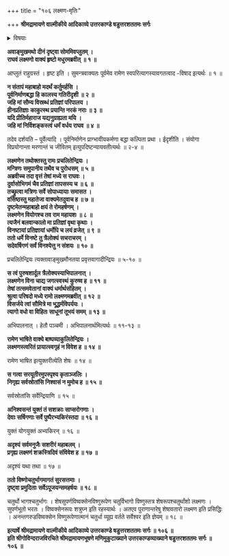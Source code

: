 +++
title = "१०६ लक्ष्मण-मृतिः"

+++
**श्रीमद्रामायणे वाल्मीकीये आदिकाव्ये उत्तरकाण्डे षडुत्तरशततमः सर्गः**


<details><summary>विषयाः</summary>

सौमित्रिणा रामं प्रति  
स्व-हननेन स्व-प्रतिज्ञा-पालन-करण-निवेदने  
तेन तं प्रति त्यागस्य वध-प्रतिनिधित्व-कथनेन  
तत्-त्यागः ॥ १ ॥  
सौमित्रिणा स्व-गृहाप्रवेशेनैव  
सरयू-नद्याम् अवगाहनेन स्वर्ग-गमनम् ॥ २ ॥
</details>


**अवाङ्मुखमथो दीनं दृष्ट्वा सोममिवप्लुतम् ।  
राघवं लक्ष्मणो वाक्यं हृष्टो मधुरमब्रवीत् ॥ १ ॥**

आप्लुतं राहुग्रस्तं । हृष्ट इति । सुमन्त्रवाक्यतः पूर्वमेव रामेण स्वपरित्यागस्यावगतत्वाद -विषाद इत्यर्थः ॥ १ ॥

**न संतापं महाबाहो मदर्थं कर्तुमर्हसि ।  
पूर्वनिर्माणबद्धा हि कालस्य गतिरीदृशी ॥ २ ॥  
जहि मां सौम्य विस्रब्धं प्रतिज्ञां परिपालय ।  
हीनप्रतिज्ञाः काकुत्स्थ प्रयान्ति नरकं नराः ॥ ३ ॥  
यदि प्रीतिर्महाराज यद्यनुग्राह्यता मयि ।  
जहि मां निर्विशङ्कस्त्वं धर्मं वर्धय राघव ॥ ४ ॥**

तदेव दर्शयति – पूर्वेत्यादि । पूर्वनिर्माणेन प्राग्भावीयकर्मणा बद्धा कल्पिता प्रथा । ईदृशीति । संयोगा विप्रयोगान्ता मरणान्तं च जीवितम् इत्युपदिष्टन्यायवतीत्यर्थः ॥ २-४ ॥

**लक्ष्मणेन तथोक्तस्तु रामः प्रचलितेन्द्रियः ।  
मन्त्रिणः समुपानीय तथैव च पुरोधसम् ॥ ५ ॥  
अब्रवीच्च तदा वृत्तं तेषां मध्ये स राघवः ।  
दुर्वासोभिगमं चैव प्रतिज्ञां तापसस्य च ॥ ६ ॥  
तच्छ्रुत्वा मत्रिणः सर्वे सोपाध्यायाः समासत ।  
वसिष्ठस्तु महातेजा वाक्यमेतदुवाच ह ॥ ७ ॥  
दृष्टमेतन्महाबाहो क्षयं ते रोमहर्षणम् ।  
लक्ष्मणेन वियोगश्च तव राम महायशः ॥ ८ ॥  
त्यजैनं बलवान्कालो मा प्रतिज्ञां वृथा कृथाः ।  
विनष्टायां प्रतिज्ञायां धर्मोपि च लयं व्रजेत् ॥ ९ ॥  
ततो धर्मे विनष्टे तु त्रैलोक्यं सचराचरम् ।  
सदेवर्षिगणं सर्वं विनश्येत्तु न संशयः ॥ १० ॥**

प्रचलितेन्द्रियः त्यक्तावाङ्मुखमौनतया प्रवृत्तवागादीन्द्रियः ॥ ५-१० ॥

**स त्वं पुरुषशार्दूल त्रैलोक्यस्याभिपालनात् ।  
लक्ष्मणेन विना चाद्य जगत्स्वस्थं कुरुष्व ह ॥ ११ ॥  
तेषां तत्समवेतानां वाक्यं धर्मार्थसंहितम् ।  
श्रुत्वा परिषदो मध्ये रामो लक्ष्मणमब्रवीत् ॥ १२ ॥  
विसर्जये त्वां सौमित्रे मा भूद्धर्मविपर्ययः ।  
त्यागो वधो वा विहितः साधूनां तूभयं समम् ॥ १३ ॥**

अभिपालनात् । हेतौ पञ्चमी । अभिपालनार्थमित्यर्थः ॥ ११-१३ ॥

**रामेण भाषिते वाक्ये बाष्पव्याकुलितेन्द्रियः ।  
लक्ष्मणस्त्वरितं प्रायात्स्वगृहं न विवेश ह ॥ १४ ॥**

रामेण भाषित इत्युक्तरीत्येति शेषः ॥ १४ ॥

**स गत्वा सरयूतीरमुपस्पृश्य कृताञ्जलिः ।  
निगृह्य सर्वस्रोतांसि निश्वासं न मुमोच ह ॥ १५ ॥**

सर्वस्रोतांसि सर्वेन्द्रियाणि ॥ १५ ॥

**अनिश्वसन्तं युक्तं तं सशक्राः साप्सरोगणाः ।  
देवाः सर्षिगणाः सर्वे पुष्पैरभ्यकिरंस्तदा ॥ १६ ॥**

युक्तं योगयुक्तं अभ्यकिरन् ॥ १६ ॥

**अदृश्यं सर्वमनुजैः सशरीरं महाबलम् ।  
प्रगृह्य लक्ष्मणं शक्रस्त्रिदिवं संविवेश ह ॥ १७ ॥**

अदृश्यं यथा तथा ॥ १७ ॥

**ततो विष्णोचतुर्भागमागतं सुरसत्तमाः ।  
दृष्ट्वा प्रमुदिताः सर्वेऽपूजयन्समहर्षयः ॥ १८ ॥**

चतुर्थो भागश्चतुर्भागः । शेषसुपर्णविष्वक्सेनविष्णुरूपेण चतुर्विभागो विष्णुस्तत्र शेषरूपश्चतुर्थांशो लक्ष्मणः । सुपर्णभूतो भरतः । विष्वक्सेनरूपः शत्रुघ्न इति रहस्यार्थः । अतएव पुराणान्तरेषु शेषावतारो लक्ष्मण इति प्रसिद्धिः । अनन्तगरुडविष्वक्सेन विष्णुरूपेणात्मानं चतुर्धा व्यूह्य वर्तते सर्वेश्वर इति ज्ञेयम् ॥ १८ ॥

**इत्यार्षे श्रीमद्रामायणे वाल्मीकीये आदिकाव्ये उत्तरकाण्डे षडुत्तरशततमः सर्गः ॥ १०६ ॥  
इति श्रीगोविन्दराजविरचिते श्रीमद्रामायणभूषणे मणिमुकुटाख्याने उत्तरकाण्डव्याख्याने षडुत्तरशततमः सर्गः ॥ १०६ ॥**
